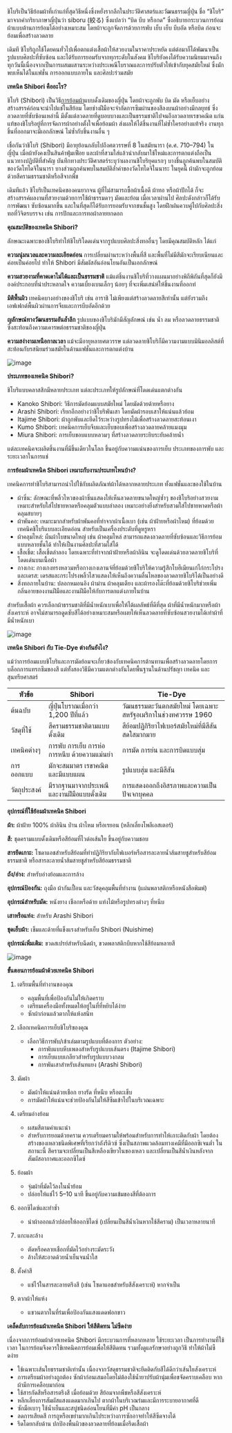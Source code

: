 ชิโบริเป็นวิธีย้อมผ้าที่เก่าแก่ที่สุดวิธีหนึ่งซึ่งหยั่งรากลึกในประวัติศาสตร์และวัฒนธรรมญี่ปุ่น ชื่อ “ชิโบริ” มาจากคำกริยาภาษาญี่ปุ่นว่า siboru (絞る) ซึ่งแปลว่า “บิด บีบ หรือกด” ซึ่งอธิบายกระบวนการย้อมผ้าแบบต้านการย้อมได้อย่างเหมาะสม โดยผ้าจะถูกจัดการด้วยการพับ เย็บ เย็บ บีบอัด หรือบิด ก่อนจะย้อมเพื่อสร้างลวดลาย

เดิมที ชิโบริถูกใช้โดยคนทั่วไปเพื่อตกแต่งเสื้อผ้าให้สวยงามในราคาประหยัด แต่ต่อมาก็ได้พัฒนาเป็นรูปแบบศิลปะที่ซับซ้อน และได้รับการยอมรับจากทุกระดับในสังคม ชิโบริยังคงได้รับความนิยมมาจนถึงทุกวันนี้เนื่องจากเป็นการผสมผสานระหว่างประเพณีโบราณและการปรับตัวให้เข้ากับยุคสมัยใหม่ ซึ่งมักพบเห็นได้ในแฟชั่น การออกแบบภายใน และศิลปะร่วมสมัย

**เทคนิค Shibori คืออะไร?**

ชิโบริ (Shibori) เป็นวิธี[การย้อมผ้า](/blog/how-to-do-tie-dye-shirt)แบบดั้งเดิมของญี่ปุ่น โดยผ้าจะถูกพับ บิด มัด หรือเย็บอย่างสร้างสรรค์ก่อนจะนำไปแช่ในสีย้อม โดยช่างฝีมือจะจำกัดการซึมผ่านของสีลงบนผ้าอย่างมีกลยุทธ์ ซึ่งลวดลายที่ซับซ้อนเหล่านี้ มีตั้งแต่ลวดลายที่ดูบอบบางและเป็นธรรมชาติไปจนถึงลวดลายเรขาคณิต แก่นแท้ของชิโบริอยู่ที่การจัดการผ้าอย่างตั้งใจเพื่อย้อมผ้า ส่งผลให้ได้ชิ้นงานที่ไม่ซ้ำใครอย่างแท้จริง งานทุกชิ้นที่ออกมาจะมีเอกลักษณ์ ไม่ซ้ำกับชิ้นงานอื่น ๆ

เชื่อกันว่าชิโบริ (Shibori) มีอายุย้อนกลับไปถึงศตวรรษที่ 8 ในสมัยนารา (ค.ศ. 710–794) ในญี่ปุ่น เมื่อผ้ายังคงเป็นสินค้าฟุ่มเฟือย และผ้าที่สวมใส่แล้วนำกลับมาใช้ใหม่และการตกแต่งถือเป็นแนวทางปฏิบัติที่สำคัญ บันทึกทางประวัติศาสตร์ระบุว่าผลงานชิโบริยุคแรกๆ บางชิ้นถูกค้นพบในสมบัติของวัดโทไดจิในนารา บางส่วนถูกค้นพบในสมบัติล้ำค่าของวัดโทไดจิในนาระ ในยุคนี้ ผ้ามักจะถูกย้อมด้วยสีครามธรรมชาติหรือสีจากพืช

เดิมทีแล้ว ชิโบริเป็นเทคนิคของคนยากจน ผู้ที่ไม่สามารถซื้อผ้าเนื้อดี ผ้าทอ หรือผ้าปักได้ ก็จะสร้างสรรค์ผลงานที่สวยงามด้วยการใช้ผ้าธรรมดาๆ มัดและย้อม เมื่อเวลาผ่านไป ศิลปะดังกล่าวก็ได้รับการพัฒนา ซับซ้อนมากขึ้น และในที่สุดก็ได้รับการยอมรับจากชนชั้นสูง โดยฝึกฝนควบคู่ไปกับศิลปะสิ่งทอที่วิจิตรบรรจง เช่น การปักและการทอผ้าลายยกดอก

**คุณสมบัติของเทคนิค Shibori?**

ลักษณะเฉพาะของชิโบริทำให้ชิโบริโดดเด่นจากรูปแบบศิลปะสิ่งทออื่นๆ โดยมีคุณสมบัติหลัก ได้แก่

**ความนุ่มนวลและความละเอียดอ่อน** การเปลี่ยนผ่านระหว่างพื้นที่สี และพื้นที่ไม่มีสีมักจะเรียบเนียนและค่อยเป็นค่อยไป ทำให้ Shibori มีสัมผัสอันอ่อนโยนอันเป็นเอกลักษณ์

**ความสวยงามที่คาดเดาไม่ได้และเป็นธรรมชาติ** แม้แต่ชิ้นงานชิโบริที่วางแผนมาอย่างพิถีพิถันที่สุดก็ยังมีองค์ประกอบที่น่าประหลาดใจ ความเบี่ยงเบนเล็กๆ น้อยๆ ที่จะเพิ่มเสน่ห์ให้ชิ้นงานที่ออกท่

**มิติพื้นผิว** เทคนิคบางอย่างของชิโบริ เช่น อาราชิ ไม่เพียงแต่สร้างลวดลายสีเท่านั้น แต่ยังรวมถึงเอฟเฟกต์พื้นผิวผ่านการจีบและการบีบอัดอีกด้วย

**ญลักษณ์ทางวัฒนธรรมอันล้ำลึก** รูปแบบของชิโบริมักมีสัญลักษณ์ เช่น น้ำ ลม หรือลวดลายธรรมชาติ ซึ่งสะท้อนถึงความเคารพต่อธรรมชาติของญี่ปุ่น

**ความสง่างามเหนือกาลเวลา** แม้จะมีอายุหลายศตวรรษ แต่ลวดลายชิโบริก็มีความงามแบบมินิมอลลิสต์ที่สะท้อนกับรสนิยมร่วมสมัยในด้านแฟชั่นและการตกแต่งบ้าน

![image](/blog/shibori-dyeing-technique-1.jpg)

**ประเภทของเทคนิค Shibori?**

ชิโบริแบบคลาสสิกมีหลายประเภท แต่ละประเภทให้รูปลักษณ์ที่โดดเด่นแตกต่างกัน

- Kanoko Shibori: วิธีการมัดย้อมแบบสมัยใหม่ โดยมัดด้วยด้ายหรือยาง
- Arashi Shibori: เรียกอีกอย่างว่าชิโบริพันเสา โดยมัดผ้ารอบเสาให้แน่นแล้วย้อม
- Itajime Shibori: ผ้าถูกพับและยึดไว้ระหว่างรูปทรงไม้เพื่อสร้างลวดลายสะท้อนเงา
- Kumo Shibori: เทคนิคการเย็บจีบและเย็บขอบเพื่อสร้างลวดลายคล้ายแมงมุม
- Miura Shibori: การเย็บขอบแบบหลวมๆ ที่สร้างลวดลายระยิบระยับคล้ายน้ำ

แต่ละเทคนิคจะผลิตชิ้นงานที่มีชิ้นเดียวในโลก ขึ้นอยู่กับความแน่นของการเย็บ ประเภทของการพับ และระยะเวลาในการแช่

**การย้อมผ้าเทคนิค Shibori เหมาะกับงานประเภทไหนบ้าง?**

เทคนิคการทำชิโบริสามารถนำไปใช้กับผลิตภัณฑ์ผ้าได้หลากหลายประเภท ทั้งแฟชั่นและของใช้ในบ้าน

- ผ้าซิ่น: ลักษณะที่พลิ้วไหวของผ้าซิ่นแสดงให้เห็นลวดลายขนาดใหญ่ซ้ำๆ ของชิโบริอย่างสวยงาม เหมาะสำหรับใส่ไปชายหาดหรือคลุมตัวแบบลำลอง เหมาะอย่างยิ่งสำหรับสวมใส่ไปชายหาดหรือผ้าคลุมสบายๆ
- ผ้าพันคอ: เหมาะมากสำหรับผ้าพันคอที่ทำจากผ้าเนื้อเบา (เช่น ผ้าฝ้ายหรือผ้าไหม) ที่ย้อมด้วยเทคนิคชิโบริแบบละเอียดอ่อน สำหรับเป็นเครื่องประดับที่ดูหรูหรา
- ผ้าคลุมไหล่: ผืนผ้าใบขนาดใหญ่ เช่น ผ้าคลุมไหล่ สามารถแสดงลวดลายที่ซับซ้อนและวิธีการย้อมแบบหลายชั้นได้ ทำให้เป็นงานศิลปะที่สวมใส่ได้
- เสื้อเชิ้ต: เสื้อเชิ้ตลำลอง โดยเฉพาะที่ทำจากผ้าฝ้ายหรือผ้าลินิน จะดูโดดเด่นด้วยลวดลายชิโบริที่โดดเด่นบนเนื้อผ้า
- กางเกง: กางเกงทรงหลวมหรือกางเกงเลานจ์ที่ย้อมด้วยชิโบริให้ความรู้สึกโบฮีเมียนเก๋ไก๋กระโปรงและเดรส: เดรสและกระโปรงพลิ้วไสวแสดงให้เห็นถึงความลื่นไหลของลวดลายชิโบริได้เป็นอย่างดี
- สิ่งทอภายในบ้าน: ปลอกหมอนอิง ผ้าม่าน ผ้าคลุมเตียง และผ้ารองโต๊ะที่ย้อมด้วยชิโบริช่วยเพิ่มกลิ่นอายของงานฝีมือและงานฝีมือให้กับการตกแต่งภายในบ้าน

สำหรับเสื้อผ้า ควรเลือกผ้าธรรมชาติที่มีน้ำหนักเบาเพื่อให้ได้ผลลัพธ์ที่ดีที่สุด ผ้าที่มีน้ำหนักมากหรือผ้าสังเคราะห์ อาจไม่สามารถดูดซับสีได้อย่างเหมาะสมหรือเผยให้เห็นลวดลายที่ซับซ้อนสวยงามได้เท่าผ้าที่มีน้ำหนักเบา

![image](/blog/shibori-dyeing-technique-2.jpg)

**เทคนิค Shibori กับ Tie-Dye ต่างกันยังไง?**

แม้ว่าการย้อมแบบชิโบริและการมัดย้อมจะเกี่ยวข้องกับเทคนิคการต้านทานเพื่อสร้างลวดลายโดยการบล็อกการแทรกซึมของสี แต่ทั้งสองวิธีมีความแตกต่างกันโดยพื้นฐานในด้านปรัชญา เทคนิค และสุนทรียศาสตร์

| หัวข้อ       | Shibori                                      | Tie-Dye                                                       |
| ------------ | -------------------------------------------- | ------------------------------------------------------------- |
| ต้นฉบับ      | ญี่ปุ่นโบราณเมื่อกว่า 1,200 ปีที่แล้ว        | วัฒนธรรมตะวันตกสมัยใหม่ โดยเฉพาะสหรัฐอเมริกาในช่วงทศวรรษ 1960 |
| วัสดุที่ใช้  | สีครามธรรมชาติตามแบบดั้งเดิม                 | สีย้อมปฏิกิริยาไฟเบอร์สมัยใหม่ที่มีสีสันสดใสมากมาย            |
| เทคนิคต่างๆ  | การพับ การเย็บ การห่อ การหนีบ ด้วยความแม่นยำ | การมัด การย่น และการบิดแบบสุ่ม                                |
| การออกแบบ    | มักจะสมมาตร เรขาคณิต และมีแบบแผน             | รูปแบบสุ่ม และมีสีสัน                                         |
| วัตถุประสงค์ | มีรากฐานมาจากประเพณีและงานฝีมือแบบดั้งเดิม   | การแสดงออกถึงอิสรภาพและความเป็นปัจเจกบุคคล                    |

**อุปกรณ์ที่ใช้ย้อมผ้าเทคนิค Shibori**

**ผ้า:** ผ้าฝ้าย 100% ผ้าลินิน ป่าน ผ้าไหม หรือเรยอน (หลีกเลี่ยงโพลีเอสเตอร์)

**สี:** ชุดครามแบบดั้งเดิมหรือสีย้อมที่ไวต่อเส้นใย ขึ้นอยู่กับความชอบ

**สารยึดเกาะ:** โซดาแอชสำหรับสีย้อมที่ทำปฏิกิริยากับไฟเบอร์หรือสารละลายน้ำส้มสายชูสำหรับสีย้อมธรรมชาติ หรือสารละลายน้ำส้มสายชูสำหรับสีย้อมธรรมชาติ

**ถัง/อ่าง:** สำหรับอ่างย้อมและการล้าง

**อุปกรณ์ป้องกัน:** ถุงมือ ผ้ากันเปื้อน และวัสดุคลุมพื้นที่ทำงาน (แผ่นพลาสติกหรือหนังสือพิมพ์)

**อุปกรณ์สำหรับมัด:** หนังยาง เชือกหรือด้าย แท่งไม้หรือรูปทรงต่างๆ ที่หนีบ

**เสาหรือแท่ง:** สำหรับ Arashi Shibori

**ชุดเย็บผ้า:** เข็มและด้ายที่แข็งแรงสำหรับเย็บ Shibori (Nuishime)

**อุปกรณ์เพิ่มเติม:** ขวดสเปรย์สำหรับฉีดผ้า, ขวดพลาสติกบีบหากใช้สีย้อมหลายสี

![image](/blog/shibori-dyeing-technique-3.jpg)

**ขั้นตอนการย้อมผ้าด้วยเทคนิค Shibori**

1. เตรียมพื้นที่ทำงานของคุณ
    - คลุมพื้นที่เพื่อป้องกันไม่ให้เกิดคราบ
    - เตรียมเครื่องมือทั้งหมดให้อยู่ในที่ที่หยิบได้ง่าย
    - ซักผ้าก่อนแล้วตากให้แห้งสนิท

2. เลือกเทคนิคการเย็บชิโบริของคุณ
    - เลือกวิธีการพับ/เข้าเล่มตามรูปแบบที่ต้องการ
    ตัวอย่าง:  
        - การพับแบบหีบเพลงสำหรับรูปแบบเส้นตรง (Itajime Shibori)
        - การเย็บแบบเกลียวสำหรับรูปแบบวงกลม
        - การพันเสาสำหรับเส้นทแยง (Arashi Shibori) 

3. มัดผ้า
    - มัดผ้าให้แน่นด้วยเชือก ยางรัด ที่หนีบ หรือตะเข็บ
    - การมัดผ้าให้แน่นจะช่วยป้องกันไม่ให้สีซึมเข้าไปในบริเวณเฉพาะ

4. เตรียมอ่างย้อม
    - ผสมสีตามคำแนะนำ
    - สำหรับการยอมด้วยคราม ควรเตรียมครามให้พร้อมสำหรับการทำให้เกาะติดกับผ้า โดยต้องสร้างของเหลวชนิดพิเศษที่เรียกว่าถังรีดิวซ์ ซึ่งเป็นสภาพแวดล้อมทางเคมีที่มีออกซิเจนต่ำ ในสถานะนี้ สีครามจะเปลี่ยนเป็นสีเหลืองเขียวในของเหลว และเปลี่ยนเป็นสีน้ำเงินหลังจากสัมผัสอากาศและออกซิไดซ์

5. ย้อมผ้า
    - จุ่มผ้าที่มัดไว้ลงในน้ำย้อม
    - ปล่อยให้แช่ไว้ 5–10 นาที ขึ้นอยู่กับความเข้มของสีที่ต้องการ

6. ออกซิไดซ์และทำซ้ำ
    - นำผ้าออกแล้วปล่อยให้ออกซิไดซ์ (เปลี่ยนเป็นสีน้ำเงินหากใช้สีคราม) เป็นเวลาหลายนาที

7. แกะและล้าง
    - ตัดหรือคลายเชือกที่มัดไว้อย่างระมัดระวัง
    - ล้างให้สะอาดด้วยน้ำเย็นจนน้ำใส

8. ตั้งค่าสี
    - แช่ไว้ในสารละลายตรึงสี (เช่น โซดาแอชสำหรับสีสังเคราะห์) หากจำเป็น

9. ตากผ้าให้แห้ง
    - แขวนตากในที่ร่มเพื่อป้องกันแสงแดดฟอกขาว

**เคล็ดลับการย้อมผ้าเทคนิค Shibori ให้สีติดทน ไม่ซีดง่าย**

เนื่องจากการย้อมผ้าด้วยเทคนิค Shibori มีกระบวนการที่หลากหลาย ใช้ระยะเวลา เป็นการทำงานที่ใช้เวลา ในการย้อมจึงควรใช้เทคนิคการย้อมเพื่อให้สีติดทน รวมทั้งดูแลรักษาอย่างถูกวิธี ทำให้ผ้าไม่ซืดง่าย

- ใช้เฉพาะเส้นใยธรรมชาติเท่านั้น เนื่องจากวัสดุธรรมชาติจะยึดติดกับสีได้ดีกว่าเส้นใยสังเคราะห์
- การเตรียมผ้าอย่างถูกต้อง ซักผ้าก่อนเสมอโดยไม่ต้องใช้น้ำยาปรับผ้านุ่มเพื่อขจัดคราบเคลือบ หากผ้ามีการเคลือบมาก่อน
- ใช้สารกัดสีหรือสารตรึงสี เมื่อย้อมด้วย สีย้อมจากพืชหรือสีสังเคราะห์
- หลีกเลี่ยงการสัมผัสแสงแดดมากเกินไป ตากผ้าในบริเวณร่มและมีการระบายอากาศที่ดี
- ซักมือเบาๆ ใช้น้ำเย็นและสบู่ชนิดอ่อนโยนที่มีค่า pH เป็นกลาง
- ลดการเสียดสี การถูหรือเขย่ามากเกินไประหว่างการซักอาจทำให้สีซีดจางได้
- รีดโดยกลับด้าน ปกป้องพื้นผิวของลวดลายที่ย้อมเมื่อรีดเสื้อผ้า